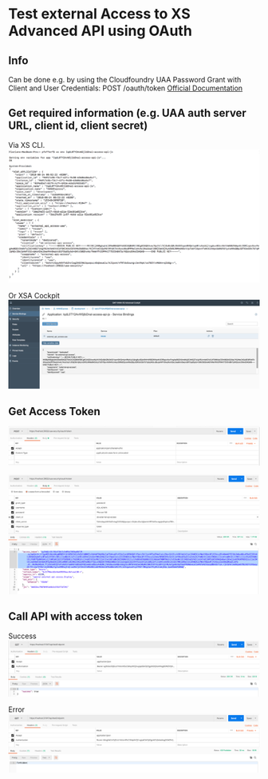 # Test external Access to XS Advanced API using OAuth

## Info
Can be done e.g. by using the Cloudfoundry UAA Password Grant with Client and User Credentials: POST /oauth/token
[Official Documentation](https://github.com/cloudfoundry/uaa/blob/develop/docs/UAA-APIs.rst)

## Get required information (e.g. UAA auth server URL, client id, client secret)
Via XS CLI.
![](./doc/img/01_xs_env.png)

Or XSA Cockpit
![](./doc/img/02_xsa_cockpit_env.png)

## Get Access Token
![](./doc/img/03_postman_access_token_req_headers.png)

![](./doc/img/04_postman_access_token_req_body_and_result.png)

## Call API with access token
Success
![](./doc/img/05_call_api_success.png)

Error
![](./doc/img/06_call_api_error.png)